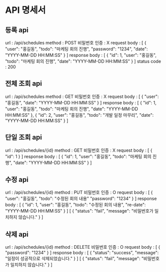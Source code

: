# API 명세서
## 등록 api
url : /api/schedules
method : POST
비밀번호 인증 : X
request body :
[
{
    "user": "홍길동",
    "todo": "마케팅 회의 진행",
    "password": "1234",
    "date": "YYYY-MM-DD HH:MM:SS"
}
]
response body :
[
{
    "id": 1,
    "user": "홍길동",
    "todo": "마케팅 회의 진행",
    "date": "YYYY-MM-DD HH:MM:SS"
}
]
status code : 200

## 전체 조회 api
url : /api/schedules
method : GET
비밀번호 인증 : X
request body :
[
{
    "user": "홍길동",
    "date": "YYYY-MM-DD HH:MM:SS"
}
]
response body : 
[
{
    "id": 1,
    "user": "홍길동",
    "todo": "마케팅 회의 진행",
    "date": "YYYY-MM-DD HH:MM:SS"
},
{
    "id": 2,
    "user": "홍길동",
    "todo": "개발 일정 마무리",
    "date": "YYYY-MM-DD HH:MM:SS"
}
]

## 단일 조회 api
url : /api/schedules/{id}
method : GET
비밀번호 인증 : X
request body :
[
{
    "id": 1
}
]
response body :
[
{
    "id": 1,
    "user": "홍길동",
    "todo": "마케팅 회의 진행",
    "date": "YYYY-MM-DD HH:MM:SS"
}
]

## 수정 api
url : /api/schedules/{id}
method : PUT
비밀번호 인증 : O
request body :
[
{
    "user": "홍길동",
    "todo": "수정된 회의 내용"
    "password": "1234"
}
]
response body :
[
{
    "id": 1,
    "user": "홍길동",
    "todo": "수정된 회의 내용",
    "re-date": "YYYY-MM-DD HH:MM:SS"
}
]
[
{
    "status": "fail",
    "message": "비밀번호가 일치하지 않습니다."
}
]

## 삭제 api
url : /api/schedules/{id}
method : DELETE
비밀번호 인증 : O
request body :
[
{
    "password": "1234"
}
]
response body :
[
{
    "status": "success",
    "message": "일정이 성공적으로 삭제되었습니다."
}
]
[
{
    "status": "fail",
    "message": "비밀번호가 일치하지 않습니다."
}
]



